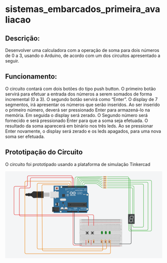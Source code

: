 # sistemas_embarcados_primeira_avaliacao

## Descrição: 
Desenvolver uma calculadora com a operação de soma para dois números de
0 a 3, usando o Arduino, de acordo com um dos circuitos apresentado a seguir.


## Funcionamento: 

O circuito contará com dois botões do tipo push button. O
primeiro botão servirá para efetuar a entrada dos números a serem somados de
forma incremental (0 a 3). O segundo botão servirá como “Enter”. O display de 7
segmentos, irá apresentar os números que serão inseridos. Ao ser inserido o
primeiro número, deverá ser pressionado Enter para armazená-lo na memória. Em
seguida o display será zerado. O Segundo número será fornecido e será
pressionado Enter para que a soma seja efetuada. O resultado da soma
aparecerá em binário nos três leds. Ao se pressionar Enter novamente, o display
será zerado e os leds apagados, para uma nova soma ser efetuada.


## Prototipação do Circuito 

O circuito foi prototipado usando a plataforma de simulação Tinkercad 

![calculadora com a operação de soma](img/Circuito.PNG)
